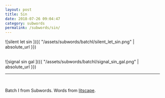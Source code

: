 ```yaml
---
layout: post
title: Sin 
date: 2018-07-26 09:04:47
category: subwords
permalink: /subwords/sin/ 
---
```


![silent let sin ]({{ "/assets/subwords/batchI/silent_let_sin.png" | absolute_url }})

&nbsp;  
![signal sin gal ]({{ "/assets/subwords/batchI/signal_sin_gal.png" | absolute_url }})
&nbsp;

---

&nbsp;


Batch I from Subwords. Words from [litscape](https://www.litscape.com/).
